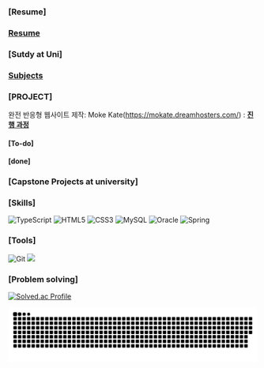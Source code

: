 ### [Resume]

### [Resume](https://github.com/KWANHYUNKIM/resume.md/blob/main/README.md)

### [Sutdy at Uni]

### [Subjects](https://github.com/KWANHYUNKIM/Studying_at_Uni/tree/main)

### [PROJECT]

완전 반응형 웹사이트 제작: Moke Kate(https://mokate.dreamhosters.com/) : <Strong> [진행 과정](https://github.com/KWANHYUNKIM/MoKate) </Strong>



#### [To-do]

#### [done]

### [Capstone Projects at university]

### [Skills]

![TypeScript](https://img.shields.io/badge/TypeScript-3178C6.svg?&style=for-the-badge&logo=TypeScript&logoColor=white)
![HTML5](https://img.shields.io/badge/HTML5-E34F26.svg?&style=for-the-badge&logo=HTML5&logoColor=white)
![CSS3](https://img.shields.io/badge/CSS3-1572B6.svg?&style=for-the-badge&logo=CSS3&logoColor=white)
![MySQL](https://img.shields.io/badge/MySQL-4479A1.svg?&style=for-the-badge&logo=MySQL&logoColor=white)
![Oracle](https://img.shields.io/badge/Oracle-F80000.svg?&style=for-the-badge&logo=Oracle&logoColor=white)
![Spring](https://img.shields.io/badge/springboot-%236DB33F.svg?&style=for-the-badge&logo=Spring&logoColor=white)
### [Tools]

![Git](https://img.shields.io/badge/Git-F05032.svg?&style=for-the-badge&logo=Git&logoColor=white)
<img src="https://img.shields.io/badge/Amazon_S3-569A31?style=for-the-badge&logo=Amazon&logoColor=white">

### [Problem solving]

[![Solved.ac Profile](http://mazassumnida.wtf/api/v2/generate_badge?boj=molba06)](https://solved.ac/molba06/)

<img src="https://github.com/kwanhyunkim/kwanhyunkim/blob/output/github-contribution-grid-snake.svg"/>

